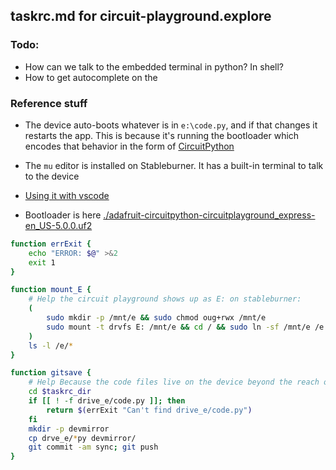 ## taskrc.md for circuit-playground.explore

### Todo:
* How can we talk to the embedded terminal in python?  In shell?
* How to get autocomplete on the

### Reference stuff
* The device auto-boots whatever is in `e:\code.py`, and if that changes it restarts the app.  This is because it's running the bootloader which encodes that behavior in the form of [CircuitPython](https://github.com/adafruit/circuitpython)
* The `mu` editor is installed on Stableburner. It has a built-in terminal to talk to the device
* [Using it with vscode](https://www.hanselman.com/blog/UsingVisualStudioCodeToProgramCircuitPythonWithAnAdaFruitNeoTrellisM4.aspx)

* Bootloader is here [./adafruit-circuitpython-circuitplayground_express-en_US-5.0.0.uf2]()


```bash
function errExit {
    echo "ERROR: $@" >&2
    exit 1
}

function mount_E {
    # Help the circuit playground shows up as E: on stableburner:
    (
        sudo mkdir -p /mnt/e && sudo chmod oug+rwx /mnt/e
        sudo mount -t drvfs E: /mnt/e && cd / && sudo ln -sf /mnt/e /e 2>/dev/null
    )
    ls -l /e/*
}

function gitsave {
    # Help Because the code files live on the device beyond the reach of git, we must copy them to devmirror/ and commit them that way
    cd $taskrc_dir
    if [[ ! -f drive_e/code.py ]]; then
        return $(errExit "Can't find drive_e/code.py")
    fi
    mkdir -p devmirror
    cp drve_e/*py devmirror/
    git commit -am sync; git push
}

```
